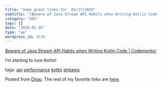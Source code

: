 ```yaml
---
title: "Some great links for  01/27/2019"
subtitle: "[Beware of Java Stream API Habits when Writing Kotlin Code | Codementor](https://www.codementor.io/p..."
category: "301"
tags: []
date: "2019-01-26"
type: "wp"
wordpress_id: 2530
---
```

[Beware of Java Stream API Habits when Writing Kotlin Code | Codementor](https://www.codementor.io/pivovarit/beware-of-java-stream-api-habits-when-writing-kotlin-code-qrop4ymdc?utm_content=posts&utm_source=sendgrid&utm_medium=email&utm_term=post-qrop4ymdc&utm_campaign=newsletter20190102) 

I’m starting to love Kotlin!

 tags: [api](https://www.diigo.com/user/pitosalas/api) [performance](https://www.diigo.com/user/pitosalas/performance) [kotlin](https://www.diigo.com/user/pitosalas/kotlin) [streams](https://www.diigo.com/user/pitosalas/streams)

Posted from [Diigo](https://www.diigo.com). The rest of my favorite links are [here](https://www.diigo.com/user/pitosalas).